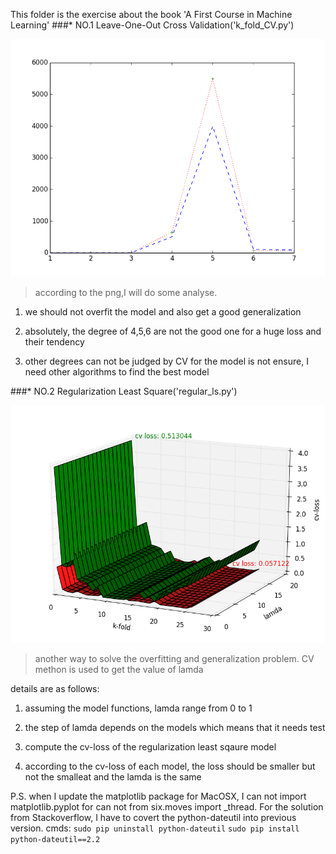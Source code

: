 This folder is the exercise about the book 'A First Course in Machine Learning'
###* NO.1 Leave-One-Out Cross Validation('k_fold_CV.py')

![Results](https://github.com/edonyM/pyexer/blob/master/ml/basic/figure_1.png)

> according to the png,I will do some analyse.

1. we should not overfit the model and also get a good generalization

2. absolutely, the degree of 4,5,6 are not the good one for a huge loss and their tendency

3. other degrees can not be judged by CV for the model is not ensure, I need other algorithms to find the best model

###* NO.2 Regularization Least Square('regular_ls.py')

![Results](https://github.com/edonyM/pyexer/blob/master/ml/basic/regularization_least-square_fitting.png)

> another way to solve the overfitting and generalization problem. CV methon is used to get the value of lamda

details are as follows:

1. assuming the model functions, lamda range from 0 to 1

2. the step of lamda depends on the models which means that it needs test

3. compute the cv-loss of the regularization least sqaure model

4. according to the cv-loss of each model, the loss should be smaller but not the smalleat and the lamda is the same


P.S.
    when I update the matplotlib package for MacOSX, I can not import matplotlib.pyplot for can not from six.moves import _thread. For the solution from Stackoverflow, I have to covert the python-dateutil into previous version.
    cmds:
        `sudo pip uninstall python-dateutil`
        `sudo pip install python-dateutil==2.2`
